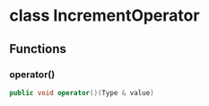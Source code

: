 # class IncrementOperator


## Functions

### operator()

```cpp
public void operator()(Type & value)
```




